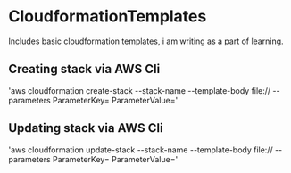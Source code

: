 # CloudformationTemplates
Includes basic cloudformation templates, i am writing as a part of learning.

## Creating stack via AWS Cli
'aws cloudformation create-stack --stack-name <stackName> --template-body file://<templateFile> --parameters ParameterKey=<Key> ParameterValue=<SomeValue>'
## Updating stack via AWS Cli
'aws cloudformation update-stack --stack-name <stackName> --template-body file://<templateFile> --parameters ParameterKey=<Key> ParameterValue=<SomeValue>'
